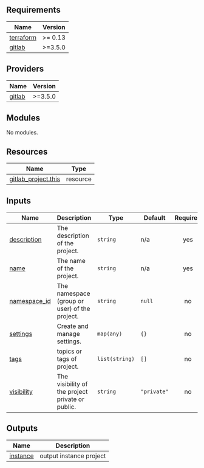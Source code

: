 <!-- BEGIN_TF_DOCS -->
## Requirements

| Name | Version |
|------|---------|
| <a name="requirement_terraform"></a> [terraform](#requirement\_terraform) | >= 0.13 |
| <a name="requirement_gitlab"></a> [gitlab](#requirement\_gitlab) | >=3.5.0 |

## Providers

| Name | Version |
|------|---------|
| <a name="provider_gitlab"></a> [gitlab](#provider\_gitlab) | >=3.5.0 |

## Modules

No modules.

## Resources

| Name | Type |
|------|------|
| [gitlab_project.this](https://registry.terraform.io/providers/gitlabhq/gitlab/latest/docs/resources/project) | resource |

## Inputs

| Name | Description | Type | Default | Required |
|------|-------------|------|---------|:--------:|
| <a name="input_description"></a> [description](#input\_description) | The description of the project. | `string` | n/a | yes |
| <a name="input_name"></a> [name](#input\_name) | The name of the project. | `string` | n/a | yes |
| <a name="input_namespace_id"></a> [namespace\_id](#input\_namespace\_id) | The namespace (group or user) of the project. | `string` | `null` | no |
| <a name="input_settings"></a> [settings](#input\_settings) | Create and manage settings. | `map(any)` | `{}` | no |
| <a name="input_tags"></a> [tags](#input\_tags) | topics or tags of project. | `list(string)` | `[]` | no |
| <a name="input_visibility"></a> [visibility](#input\_visibility) | The visibility of the project private or public. | `string` | `"private"` | no |

## Outputs

| Name | Description |
|------|-------------|
| <a name="output_instance"></a> [instance](#output\_instance) | output instance project |
<!-- END_TF_DOCS -->